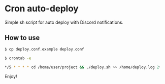 # Cron auto-deploy
Simple sh script for auto deploy with Discord notifications.<br>

## How to use
``` bash
$ cp deploy.conf.example deploy.conf
```
``` bash
$ crontab -e
```
``` bash
*/5 * * * * cd /home/user/project && ./deploy.sh >> /home/deploy.log 2>&1 <br>
```
Enjoy! <br>
